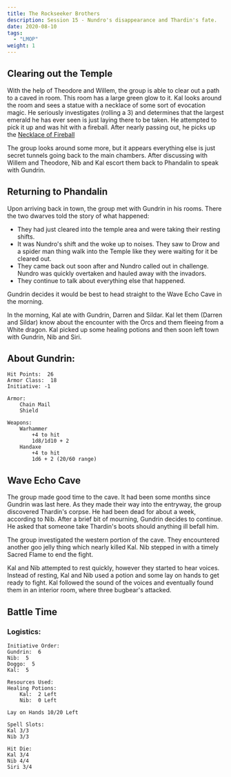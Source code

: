 ```yaml
---
title: The Rockseeker Brothers
description: Session 15 - Nundro's disappearance and Thardin's fate.
date: 2020-08-10
tags:
  - "LMOP"
weight: 1
---
```


## Clearing out the Temple
With the help of Theodore and Willem, the group is able to clear out a path to a caved in room.  This room has a large green glow to it.  Kal looks around the room and sees a statue with a necklace of some sort of evocation magic.  He seriously investigates (rolling a 3) and determines that the largest emerald he has ever seen is just laying there to be taken.  He attempted to pick it up and was hit with a fireball.  After nearly passing out, he picks up the [Necklace of Fireball](/docs/items#necklace-of-fireballs)

The group looks around some more, but it appears everything else is just secret tunnels going back to the main chambers.  After discussing with Willem and Theodore, Nib and Kal escort them back to Phandalin to speak with Gundrin.

## Returning to Phandalin
Upon arriving back in town, the group met with Gundrin in his rooms.  There the two dwarves told the story of what happened:
* They had just cleared into the temple area and were taking their resting shifts.
* It was Nundro's shift and the woke up to noises.  They saw to Drow and a spider man thing walk into the Temple like they were waiting for it be cleared out.
* They came back out soon after and Nundro called out in challenge.  Nundro was quickly overtaken and hauled away with the invadors.
* They continue to talk about everything else that happened.

Gundrin decides it would be best to head straight to the Wave Echo Cave in the morning.

In the morning, Kal ate with Gundrin, Darren and Sildar.  Kal let them (Darren and Sildar) know about the encounter with the Orcs and them fleeing from a White dragon.  Kal picked up some healing potions and then soon left town with Gundrin, Nib and Siri.

## About Gundrin:
```
Hit Points:  26
Armor Class:  18
Initiative: -1

Armor:
    Chain Mail
    Shield

Weapons:
    Warhammer
        +4 to hit
        1d8/1d10 + 2
    Handaxe
        +4 to hit
        1d6 + 2 (20/60 range)
```

## Wave Echo Cave
The group made good time to the cave.  It had been some months since Gundrin was last here.  As they made their way into the entryway, the group discovered Thardin's corpse.  He had been dead for about a week, according to Nib.  After a brief bit of mourning, Gundrin decides to continue.  He asked that someone take Thardin's boots should anything ill befall him.

The group investigated the western portion of the cave.  They encountered another goo jelly thing which nearly killed Kal.  Nib stepped in with a timely Sacred Flame to end the fight.

Kal and Nib attempted to rest quickly, however they started to hear voices.  Instead of resting, Kal and Nib used a potion and some lay on hands to get ready to fight.  Kal followed the sound of the voices and eventually found them in an interior room, where three bugbear's attacked.

## Battle Time

### Logistics:
```
Initiative Order:
Gundrin:  6
Nib:  5
Doggo:  5
Kal:  5

Resources Used:
Healing Potions:
    Kal:  2 Left
    Nib:  0 Left

Lay on Hands 10/20 Left

Spell Slots:
Kal 3/3
Nib 3/3

Hit Die:
Kal 3/4
Nib 4/4
Siri 3/4
```